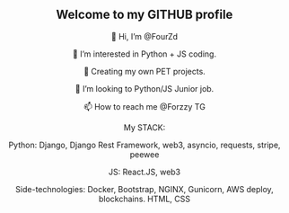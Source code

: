 <h2 align="center"> Welcome to my GITHUB profile </h2>
<p align="center">👋 Hi, I’m @FourZd</p>
<p align="center">👀 I’m interested in Python + JS coding.</p>
<p align="center">🌱 Creating my own PET projects.</p>
<p align="center">💞️ I’m looking to Python/JS Junior job.</p>
<p align="center">📫 How to reach me @Forzzy TG</p>

<p align="center">
My STACK:
</p>
<p align="center">
Python: Django, Django Rest Framework, web3, asyncio, requests, stripe, peewee
</p>
<p align="center">
JS: React.JS, web3
</p>
<p align="center">
Side-technologies: Docker, Bootstrap, NGINX, Gunicorn, AWS deploy, blockchains. HTML, CSS
</p>
